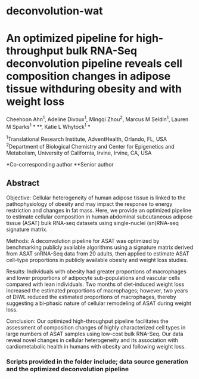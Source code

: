 # deconvolution-wat
# An optimized pipeline for high- throughput bulk RNA-Seq deconvolution pipeline reveals cell composition changes in adipose tissue withduring obesity and with weight loss 
Cheehoon Ahn<sup>1</sup>, Adeline Divoux<sup>1</sup>, Mingqi Zhou<sup>2</sup>, Marcus M Seldin<sup>1</sup>, Lauren M Sparks<sup>1</sup> * **, Katie L Whytock<sup>1</sup> * 

<sup>1</sup>Translational Research Institute, AdventHealth, Orlando, FL, USA 
<sup>2</sup>Department of Biological Chemistry and Center for Epigenetics and Metabolism, University of California, Irvine, Irvine, CA, USA 

*Co-corresponding author 
**Senior author 

## Abstract 
Objective: Cellular heterogeneity of human adipose tissue is linked to the pathophysiology of obesity and may impact the response to energy restriction and changes in fat mass. Here, we provide an optimized pipeline to estimate cellular composition in human abdominal subcutaneous adipose tissue (ASAT) bulk RNA-seq datasets using single-nuclei (sn)RNA-seq signature matrix. 

Methods: A deconvolution pipeline for ASAT was optimized by benchmarking publicly available algorithms using a signature matrix derived from ASAT snRNA-Seq data from 20 adults, then applied to estimate ASAT cell-type proportions in publicly available obesity and weight loss studies. 

Results: Individuals with obesity had greater proportions of macrophages and lower proportions of adipocyte sub-populations and vascular cells compared with lean individuals. Two months of diet-induced weight loss increased the estimated proportions of macrophages; however, two years of DIWL reduced the estimated proportions of macrophages, thereby suggesting a bi-phasic nature of cellular remodeling of ASAT during weight loss. 

Conclusion: Our optimized high-throughput pipeline facilitates the assessment of composition changes of highly characterized cell types in large numbers of ASAT samples using low-cost bulk RNA-Seq. Our data reveal novel changes in cellular heterogeneity and its association with cardiometabolic health in humans with obesity and following weight loss.


### Scripts provided in the folder include; data source generation and the optimized deconvolution pipeline

